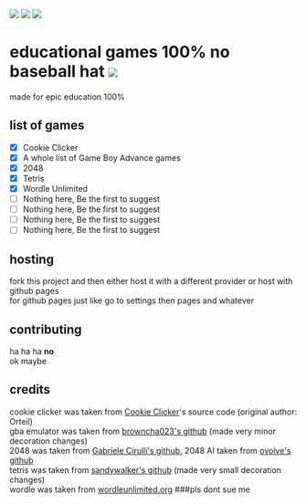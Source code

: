 <img src="https://img.shields.io/badge/version-1.0-critical"/> <img src="https://img.shields.io/badge/games-4-orange"/> <img src="https://img.shields.io/badge/school-yes-yellow"/>
# educational games 100% no baseball hat <img src="https://img.shields.io/badge/epic-hippo-9cf?style=for-the-badge&logo=appveyor"/>
made for epic education 100%
## list of games
- [x] Cookie Clicker
- [x] A whole list of Game Boy Advance games
- [x] 2048
- [x] Tetris
- [x] Wordle Unlimited
- [ ] Nothing here, Be the first to suggest
- [ ] Nothing here, Be the first to suggest
- [ ] Nothing here, Be the first to suggest
- [ ] Nothing here, Be the first to suggest
## hosting
fork this project and then either host it with a different provider or host with github pages <br>
for github pages just like go to settings then pages and whatever
## contributing
ha ha ha **no** <br>
ok maybe
## credits
cookie clicker was taken from [Cookie Clicker](https://orteil.dashnet.org/cookieclicker/)'s source code (original author: Orteil) <br>
gba emulator was taken from [browncha023's github](https://github.com/Browncha023/GBA) (made very minor decoration changes) <br>
2048 was taken from [Gabriele Cirulli's github](https://github.com/gabrielecirulli/2048), 2048 AI taken from [ovolve's github](https://github.com/ovolve/2048-AI)<br>
tetris was taken from [sandywalker's github](https://github.com/sandywalker/Tetris) (made very small decoration changes) <br>
wordle was taken from [wordleunlimited.org](https://wordleunlimited.org/)
###pls dont sue me
